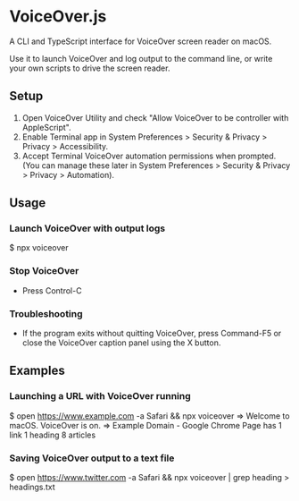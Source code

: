 # VoiceOver.js

A CLI and TypeScript interface for VoiceOver screen reader  on macOS. 

Use it to launch VoiceOver and log output to the command line, or write your own scripts to drive the screen reader.

## Setup
1. Open VoiceOver Utility and check "Allow VoiceOver to be controller with AppleScript".
1. Enable Terminal app in System Preferences > Security & Privacy > Privacy > Accessibility.
1. Accept Terminal VoiceOver automation permissions when prompted. (You can manage these later in System Preferences > Security & Privacy > Privacy > Automation).

## Usage

### Launch VoiceOver with output logs

  $ npx voiceover

### Stop VoiceOver

- Press Control-C

### Troubleshooting

- If the program exits without quitting VoiceOver, press Command-F5 or close the VoiceOver caption panel using the X button.

## Examples

### Launching a URL with VoiceOver running

  $ open https://www.example.com -a Safari && npx voiceover
  => Welcome to macOS. VoiceOver is on.
  => Example Domain - Google Chrome Page has 1 link 1 heading 8 articles

### Saving VoiceOver output to a text file

  $ open https://www.twitter.com -a Safari && npx voiceover | grep heading > headings.txt
